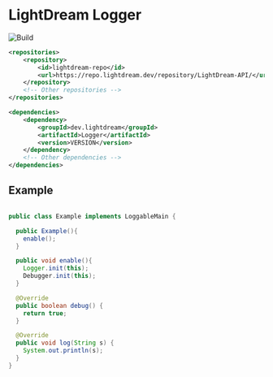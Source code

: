 # LightDream Logger

![Build](https://github.com/L1ghtDream/LightDreamAPI/actions/workflows/build.yml/badge.svg)

```xml
<repositories>
    <repository>
        <id>lightdream-repo</id>
        <url>https://repo.lightdream.dev/repository/LightDream-API/</url>
    </repository>
    <!-- Other repositories -->
</repositories>
```

```xml
<dependencies>
    <dependency>
        <groupId>dev.lightdream</groupId>
        <artifactId>Logger</artifactId>
        <version>VERSION</version>
    </dependency>
    <!-- Other dependencies -->
</dependencies>
```

## Example

```java

public class Example implements LoggableMain {

  public Example(){
    enable();
  }

  public void enable(){
    Logger.init(this);
    Debugger.init(this);
  }

  @Override
  public boolean debug() {
    return true;
  }

  @Override
  public void log(String s) {
    System.out.println(s);
  }
}

```


